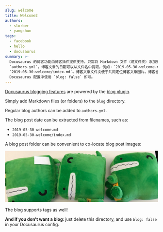 ```yaml
---
slug: welcome
title: Welcome2
authors:
  - slorber
  - yangshun
tags:
  - facebook
  - hello
  - docusaurus
summary: >-
  Docusaurus 的博客功能由博客插件提供支持。只需将 Markdown 文件（或文件夹）添加到 `blog` 目录中即可。可以将常规博主添加到
  `authors.yml`。博客文章的日期可以从文件名中提取，例如：`2019-05-30-welcome.md` 或
  `2019-05-30-welcome/index.md`。博客文章文件夹便于共同定位博客文章图片。博客也支持标签！如果您不想要博客，只需删除此目录，并在
  Docusaurus 配置中使用 `blog: false` 即可。
---
```


[Docusaurus blogging features](https://docusaurus.io/docs/blog) are powered by the [blog plugin](https://docusaurus.io/docs/api/plugins/@docusaurus/plugin-content-blog).

Simply add Markdown files (or folders) to the `blog` directory.

Regular blog authors can be added to `authors.yml`.

The blog post date can be extracted from filenames, such as:

- `2019-05-30-welcome.md`
- `2019-05-30-welcome/index.md`

A blog post folder can be convenient to co-locate blog post images:

![Docusaurus Plushie](./docusaurus-plushie-banner.jpeg)

The blog supports tags as well!

**And if you don't want a blog**: just delete this directory, and use `blog: false` in your Docusaurus config.
